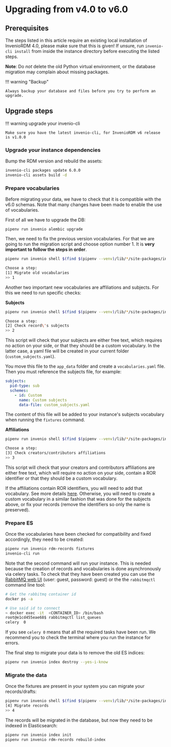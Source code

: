 # Upgrading from v4.0 to v6.0

## Prerequisites

The steps listed in this article require an existing local installation of
InvenioRDM 4.0, please make sure that this is given! If unsure, run
`invenio-cli install` from inside the instance directory before executing the
listed steps.

**Note**: Do *not* delete the old Python virtual environment, or the database
migration may complain about missing packages.

!!! warning "Backup"

    Always backup your database and files before you try to perform an upgrade.

## Upgrade steps

!!! warning upgrade your invenio-cli

    Make sure you have the latest invenio-cli, for InvenioRDM v6 release is v1.0.0
    
### Upgrade your instance dependencies

Bump the RDM version and rebuild the assets:

```bash
invenio-cli packages update 6.0.0
invenio-cli assets build -d
```

### Prepare vocabularies

Before migrating your data, we have to check that it is compatible with the
v6.0 schemas. Note that many changes have been made to enable the use of
vocabularies.

First of all we have to upgrade the DB:

```
pipenv run invenio alembic upgrade
```

Then, we need to fix the previous version vocabularies. For that we are going
to run the migration script and choose option number 1. It is **very important
to follow the steps in order**.

```bash
pipenv run invenio shell $(find $(pipenv --venv)/lib/*/site-packages/invenio_app_rdm -name migrate_4_0_to_6_0.py)

Choose a step:
[1] Migrate old vocabularies
>> 1
```

Another two important new vocabularies are affiliations and subjects. For this
we need to run specific checks:

**Subjects**

```bash
pipenv run invenio shell $(find $(pipenv --venv)/lib/*/site-packages/invenio_app_rdm -name migrate_4_0_to_6_0.py)

Choose a step:
[2] Check record\'s subjects
>> 2
```

This script will check that your subjects are either free text, which requires
no action on your side, or that they should be a custom vocabulary. In the
latter case, a yaml file will be created in your current folder (`custom_subjects.yaml`).

You move this file to the `app_data` folder and create a `vocabularies.yaml`
file. Then you must reference the subjects file, for example:

```yaml
subjects:
  pid-type: sub
  schemes:
    - id: Custom
      name: Custom subjects
      data-file: custom_subjects.yaml
```

The content of this file will be added to your instance's subjects vocabulary
when running the `fixtures` command.

**Affiliations**

```bash
pipenv run invenio shell $(find $(pipenv --venv)/lib/*/site-packages/invenio_app_rdm -name migrate_4_0_to_6_0.py)

Choose a step:
[3] Check creators/contributors affiliations
>> 3
```

This script will check that your creators and contributors affiliations are
either free text, which will require no action on your side, contain a ROR
identifier or that they should be a custom vocabulary.

If the affiliations contain ROR identifiers, you will need to add that 
vocabulary. See more details [here](../../../customize/vocabularies/affiliations/). Otherwise, you will need to create a
custom vocabulary in a similar fashion that was done for the subjects above,
or fix your records (remove the identifiers so only the name is preserved).

### Prepare ES

Once the vocabularies have been checked for compatibility and fixed 
accordingly, they need to be created:

```bash
pipenv run invenio rdm-records fixtures
invenio-cli run
```

Note that the second command will run your instance. This is needed because
the creation of records and vocabularies is done asynchronously via celery
tasks. To check that they have been created you can use the [RabbitMQ web UI](http://127.0.0.1:15672/) (user: guest, password: guest) or the the `rabbitmqctl`
command line tool:

```bash
# Get the rabbitmq container id
docker ps -a

# Use said id to connect
~ docker exec -it  <CONTAINER_ID> /bin/bash
root@e1cd455eae68$ rabbitmqctl list_queues
celery	0
```

If you see `celery 0` means that all the required tasks have been run. We
recommend you to check the terminal where you run the instance for errors.

The final step to migrate your data is to remove the old ES indices:

```bash
pipenv run invenio index destroy --yes-i-know
```

### Migrate the data

Once the fixtures are present in your system you can migrate your records/drafts:

```bash
pipenv run invenio shell $(find $(pipenv --venv)/lib/*/site-packages/invenio_app_rdm -name migrate_4_0_to_6_0.py)
[4] Migrate records
>> 4
```

The records will be migrated in the database, but now they need to be indexed
in Elasticsearch:

```bash
pipenv run invenio index init
pipenv run invenio rdm-records rebuild-index
```
